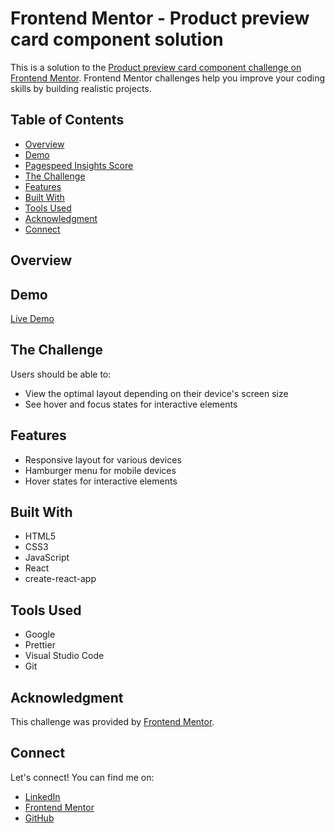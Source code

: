 # Frontend Mentor - Product preview card component solution

This is a solution to the [Product preview card component challenge on Frontend Mentor](https://www.frontendmentor.io/challenges/product-preview-card-component-GO7UmttRfa). Frontend Mentor challenges help you improve your coding skills by building realistic projects.

## Table of Contents

- [Overview](#overview)
- [Demo](#demo)
- [Pagespeed Insights Score](#pagespeed-insights-score)
- [The Challenge](#the-challenge)
- [Features](#features)
- [Built With](#built-with)
- [Tools Used](#tools-used)
- [Acknowledgment](#acknowledgment)
- [Connect](#connect)

## Overview



## Demo

[Live Demo](https://product-preview-card-eight-lime.vercel.app/)


## The Challenge

Users should be able to:

- View the optimal layout depending on their device's screen size
- See hover and focus states for interactive elements

## Features

- Responsive layout for various devices
- Hamburger menu for mobile devices
- Hover states for interactive elements

## Built With

- HTML5
- CSS3
- JavaScript
- React
- create-react-app

## Tools Used

- Google
- Prettier
- Visual Studio Code
- Git

## Acknowledgment

This challenge was provided by [Frontend Mentor](https://www.frontendmentor.io).

## Connect

Let's connect! You can find me on:

- [LinkedIn](https://www.linkedin.com/in/mriganka-gogoi/)
- [Frontend Mentor](https://www.frontendmentor.io/profile/Mriganka5137)
- [GitHub](https://www.github.com/Mriganka5137/)
